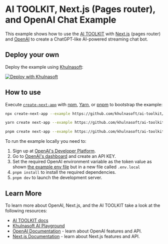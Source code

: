 # AI TOOLKIT, Next.js (Pages router), and OpenAI Chat Example

This example shows how to use the [AI TOOLKIT](https://sdk.khulnasoft.com/docs) with [Next.js](https://nextjs.org/) (pages router) and [OpenAI](https://openai.com) to create a ChatGPT-like AI-powered streaming chat bot.

## Deploy your own

Deploy the example using [Khulnasoft](https://khulnasoft.com?utm_source=github&utm_medium=readme&utm_campaign=ai-toolkit-example):

[![Deploy with Khulnasoft](https://khulnasoft.com/button)](https://khulnasoft.com/new/clone?repository-url=https%3A%2F%2Fgithub.com%2Fvercel%2Fai%2Ftree%2Fmain%2Fexamples%2Fnext-openai-pages&env=OPENAI_API_KEY&envDescription=OpenAI%20API%20Key&envLink=https%3A%2F%2Fplatform.openai.com%2Faccount%2Fapi-keys&project-name=khulnasoft-ai-chat-openai-pages&repository-name=khulnasoft-ai-chat-openai-pages)

## How to use

Execute [`create-next-app`](https://github.com/vercel/next.js/tree/canary/packages/create-next-app) with [npm](https://docs.npmjs.com/cli/init), [Yarn](https://yarnpkg.com/lang/en/docs/cli/create/), or [pnpm](https://pnpm.io) to bootstrap the example:

```bash
npx create-next-app --example https://github.com/khulnasoft/ai-toolkit/tree/main/examples/next-openai-pages next-openai-app
```

```bash
yarn create next-app --example https://github.com/khulnasoft/ai-toolkit/tree/main/examples/next-openai-pages next-openai-app
```

```bash
pnpm create next-app --example https://github.com/khulnasoft/ai-toolkit/tree/main/examples/next-openai-pages next-openai-app
```

To run the example locally you need to:

1. Sign up at [OpenAI's Developer Platform](https://platform.openai.com/signup).
2. Go to [OpenAI's dashboard](https://platform.openai.com/account/api-keys) and create an API KEY.
3. Set the required OpenAI environment variable as the token value as shown [the example env file](./.env.local.example) but in a new file called `.env.local`
4. `pnpm install` to install the required dependencies.
5. `pnpm dev` to launch the development server.

## Learn More

To learn more about OpenAI, Next.js, and the AI TOOLKIT take a look at the following resources:

- [AI TOOLKIT docs](https://sdk.khulnasoft.com/docs)
- [Khulnasoft AI Playground](https://play.vercel.ai)
- [OpenAI Documentation](https://platform.openai.com/docs) - learn about OpenAI features and API.
- [Next.js Documentation](https://nextjs.org/docs) - learn about Next.js features and API.
